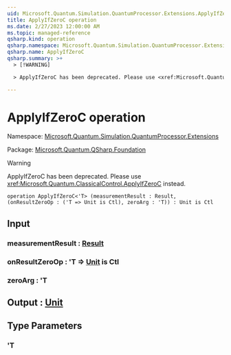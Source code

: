 ```yaml
---
uid: Microsoft.Quantum.Simulation.QuantumProcessor.Extensions.ApplyIfZeroC
title: ApplyIfZeroC operation
ms.date: 2/27/2023 12:00:00 AM
ms.topic: managed-reference
qsharp.kind: operation
qsharp.namespace: Microsoft.Quantum.Simulation.QuantumProcessor.Extensions
qsharp.name: ApplyIfZeroC
qsharp.summary: >+
  > [!WARNING]

  > ApplyIfZeroC has been deprecated. Please use <xref:Microsoft.Quantum.ClassicalControl.ApplyIfZeroC> instead.

---
```


# ApplyIfZeroC operation

Namespace: [Microsoft.Quantum.Simulation.QuantumProcessor.Extensions](xref:Microsoft.Quantum.Simulation.QuantumProcessor.Extensions)

Package: [Microsoft.Quantum.QSharp.Foundation](https://nuget.org/packages/Microsoft.Quantum.QSharp.Foundation)


> [!WARNING]
> ApplyIfZeroC has been deprecated. Please use <xref:Microsoft.Quantum.ClassicalControl.ApplyIfZeroC> instead.



```qsharp
operation ApplyIfZeroC<'T> (measurementResult : Result, (onResultZeroOp : ('T => Unit is Ctl), zeroArg : 'T)) : Unit is Ctl
```


## Input

### measurementResult : [Result](xref:microsoft.quantum.qsharp.valueliterals#result-literal)




### onResultZeroOp : 'T => [Unit](xref:microsoft.quantum.qsharp.valueliterals#unit-literal)  is Ctl




### zeroArg : 'T





## Output : [Unit](xref:microsoft.quantum.qsharp.valueliterals#unit-literal)



## Type Parameters

### 'T

